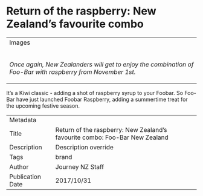 
# Return of the **raspberry**: New Zealand’s favourite combo

<table>
  <tr>
    <td>Images</td>
  </tr>
  <tr>
    <td><p><img src="https://main--website--hlxsites.hlx3.page/media_1fc137b7d50f6efc45b73b8ee49cd8072889f34b1.png#width=295&#x26;width=193" alt=""></p><p><em>Once again, New Zealanders will get to enjoy the combination of Foo-Bar with raspberry from November 1st.</em></p></td>
  </tr>
</table>

It’s a Kiwi classic - adding a shot of raspberry syrup to your Foobar. So Foo-Bar have just launched Foobar Raspberry, adding a summertime treat for the upcoming festive season.

<table>
  <tr>
    <td>Metadata</td>
    <td></td>
  </tr>
  <tr>
    <td>Title</td>
    <td>Return of the raspberry: New Zealand’s favourite combo: Foo-Bar New Zealand</td>
  </tr>
  <tr>
    <td>Description</td>
    <td>Description override</td>
  </tr>
  <tr>
    <td>Tags</td>
    <td>brand</td>
  </tr>
  <tr>
    <td>Author</td>
    <td>Journey NZ Staff</td>
  </tr>
  <tr>
    <td>Publication Date</td>
    <td>2017/10/31</td>
  </tr>
</table>
